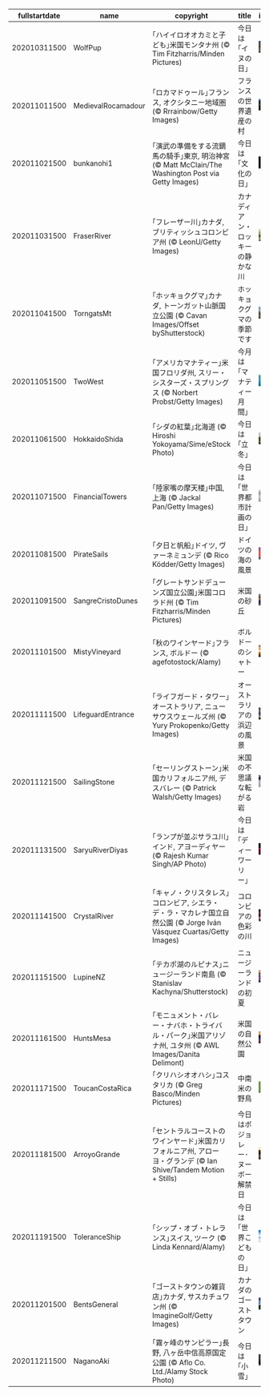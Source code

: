 |fullstartdate|name|copyright|title|image|
|--|--|--|--|--|
202010311500|WolfPup|｢ハイイロオオカミと子ども｣米国モンタナ州 (© Tim Fitzharris/Minden Pictures)|今日は｢イヌの日｣|![](/ja-JP/2020/11/202010311500WolfPup.jpg)|
202011011500|MedievalRocamadour|｢ロカマドゥール｣フランス, オクシタニー地域圏 (© Rrrainbow/Getty Images)|フランスの世界遺産の村|![](/ja-JP/2020/11/202011011500MedievalRocamadour.jpg)|
202011021500|bunkanohi1|｢演武の準備をする流鏑馬の騎手｣東京, 明治神宮 (© Matt McClain/The Washington Post via Getty Images)|今日は｢文化の日｣|![](/ja-JP/2020/11/202011021500bunkanohi1.jpg)|
202011031500|FraserRiver|｢フレーザー川｣カナダ, ブリティッシュコロンビア州 (© LeonU/Getty Images)|カナディアン・ロッキーの静かな川|![](/ja-JP/2020/11/202011031500FraserRiver.jpg)|
202011041500|TorngatsMt|｢ホッキョクグマ｣カナダ, トーンガット山脈国立公園 (© Cavan Images/Offset byShutterstock)|ホッキョクグマの季節です|![](/ja-JP/2020/11/202011041500TorngatsMt.jpg)|
202011051500|TwoWest|｢アメリカマナティー｣米国フロリダ州, スリー・シスターズ・スプリングス (© Norbert Probst/Getty Images)|今月は｢マナティー月間｣|![](/ja-JP/2020/11/202011051500TwoWest.jpg)|
202011061500|HokkaidoShida|｢シダの紅葉｣北海道 (© Hiroshi Yokoyama/Sime/eStock Photo)|今日は｢立冬｣|![](/ja-JP/2020/11/202011061500HokkaidoShida.jpg)|
202011071500|FinancialTowers|｢陸家嘴の摩天楼｣中国, 上海 (© Jackal Pan/Getty Images)|今日は｢世界都市計画の日｣|![](/ja-JP/2020/11/202011071500FinancialTowers.jpg)|
202011081500|PirateSails|｢夕日と帆船｣ドイツ, ヴァーネミュンデ (© Rico Ködder/Getty Images)|ドイツの海の風景|![](/ja-JP/2020/11/202011081500PirateSails.jpg)|
202011091500|SangreCristoDunes|｢グレートサンドデューンズ国立公園｣米国コロラド州 (© Tim Fitzharris/Minden Pictures)|米国の砂丘|![](/ja-JP/2020/11/202011091500SangreCristoDunes.jpg)|
202011101500|MistyVineyard|｢秋のワインヤード｣フランス, ボルドー (© agefotostock/Alamy)|ボルドーのシャトー|![](/ja-JP/2020/11/202011101500MistyVineyard.jpg)|
202011111500|LifeguardEntrance|｢ライフガード・タワー｣オーストラリア, ニューサウスウェールズ州 (© Yury Prokopenko/Getty Images)|オーストラリアの浜辺の風景|![](/ja-JP/2020/11/202011111500LifeguardEntrance.jpg)|
202011121500|SailingStone|｢セーリングストーン｣米国カリフォルニア州, デスバレー (© Patrick Walsh/Getty Images)|米国の不思議な転がる岩|![](/ja-JP/2020/11/202011121500SailingStone.jpg)|
202011131500|SaryuRiverDiyas|｢ランプが並ぶサラユ川｣インド, アヨーディヤー (© Rajesh Kumar Singh/AP Photo)|今日は｢ディーワーリー｣|![](/ja-JP/2020/11/202011131500SaryuRiverDiyas.jpg)|
202011141500|CrystalRiver|｢キャノ・クリスタレス｣コロンビア, シエラ・デ・ラ・マカレナ国立自然公園 (© Jorge Iván Vásquez Cuartas/Getty Images)|コロンビアの色彩の川|![](/ja-JP/2020/11/202011141500CrystalRiver.jpg)|
202011151500|LupineNZ|｢テカポ湖のルピナス｣ニュージーランド南島 (© Stanislav Kachyna/Shutterstock)|ニュージーランドの初夏|![](/ja-JP/2020/11/202011151500LupineNZ.jpg)|
202011161500|HuntsMesa|｢モニュメント・バレー・ナバホ・トライバル・パーク｣米国アリゾナ州, ユタ州 (© AWL Images/Danita Delimont)|米国の自然公園|![](/ja-JP/2020/11/202011161500HuntsMesa.jpg)|
202011171500|ToucanCostaRica|｢クリハシオオハシ｣コスタリカ (© Greg Basco/Minden Pictures)|中南米の野鳥|![](/ja-JP/2020/11/202011171500ToucanCostaRica.jpg)|
202011181500|ArroyoGrande|｢セントラルコーストのワインヤード｣米国カリフォルニア州, アローヨ・グランデ (© Ian Shive/Tandem Motion + Stills)|今日はボジョレー･ヌーボー解禁日|![](/ja-JP/2020/11/202011181500ArroyoGrande.jpg)|
202011191500|ToleranceShip|｢シップ・オブ・トレランス｣スイス, ツーク (© Linda Kennard/Alamy)|今日は｢世界こどもの日｣|![](/ja-JP/2020/11/202011191500ToleranceShip.jpg)|
202011201500|BentsGeneral|｢ゴーストタウンの雑貨店｣カナダ, サスカチュワン州 (© ImagineGolf/Getty Images)|カナダのゴーストタウン|![](/ja-JP/2020/11/202011201500BentsGeneral.jpg)|
202011211500|NaganoAki|｢霧ヶ峰のサンピラー｣長野, 八ヶ岳中信高原国定公園 (© Aflo Co. Ltd./Alamy Stock Photo)|今日は｢小雪｣|![](/ja-JP/2020/11/202011211500NaganoAki.jpg)|

